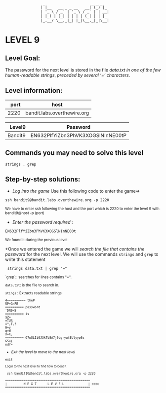                     _                     _ _ _
                    | |__   __ _ _ __   __| (_) |_
                    | '_ \ / _` | '_ \ / _` | | __|
                    | |_) | (_| | | | | (_| | | |_
                    |_.__/ \__,_|_| |_|\__,_|_|\__|  



# LEVEL 9

## Level Goal:


The password for the next level is stored in the file *data.txt in one of the few human-readable strings*, *preceded by several ‘=’ characters*.



## Level information:

| port |             host               |
|-----:|--------------------------------|
| 2220 |  bandit.labs.overthewire.org   |

| Level9  |    Password                           |
|-------: |---------------------------------------|
| Bandit9 |  EN632PlfYiZbn3PhVK3XOGSlNInNE00tP    |

## Commands you may need to solve this level

```
strings , grep
```

## Step-by-step solutions:

+ *Log into the game* 
 Use this following code to enter the game=>
```
ssh bandit9@bandit.labs.overthewire.org -p 2220
```
<sub>We have to enter ssh following the host and the port which is 2220 to enter the level 9 with bandit9@host -p (port)</sub>

+ *Enter the password required* : 
```
EN632PlfYiZbn3PhVK3XOGSlNInNE00t
```
<sub>We found it during the previous level</sub>

+Once we entered the game we will *search the file that contains the password* for the next level. 
We will use the commands  `strings` and `grep` to write this statement



``` 
 strings data.txt | grep "="

```
<sub>
 `grep`:: searches for lines contains "=".

`data.txt`: is the file to search in.

`stings` : Extracts readable strings 
</sub>
 
```
4========== the#
5P=GnFE
========== password
'DN9=5
========== is
$Z=_
=TU%
=^,T,?
W=y
q=W
X=K,
========== G7w8LIi6J3kTb8A7j9LgrywtEUlyyp6s
&S=(
nd?=
```
+ *Exit the level to move to the next level*
```
exit

```
<sub>Login to the next level to find how to beat it</sub>

```
 ssh bandit10@bandit.labs.overthewire.org -p 2220

```
```
==============================================
|         N E X T      L E V E L             | ===>
==============================================    
```
